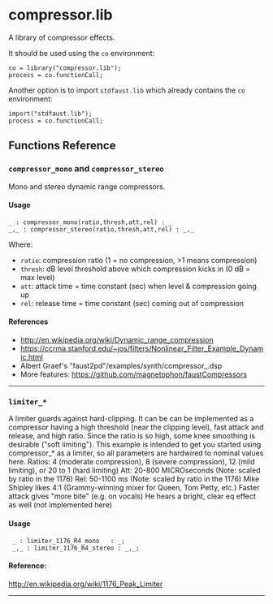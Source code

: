 
# compressor.lib 
A library of compressor effects.

It should be used using the `co` environment:

```
co = library("compressor.lib");
process = co.functionCall;
```

Another option is to import `stdfaust.lib` which already contains the `co`
environment:

```
import("stdfaust.lib");
process = co.functionCall;
```

## Functions Reference

### `compressor_mono` and `compressor_stereo`
Mono and stereo dynamic range compressors.

#### Usage

```
_ : compressor_mono(ratio,thresh,att,rel) : _
_,_ : compressor_stereo(ratio,thresh,att,rel) : _,_
```

Where:

* `ratio`: compression ratio (1 = no compression, >1 means compression)
* `thresh`: dB level threshold above which compression kicks in (0 dB = max level)
* `att`: attack time = time constant (sec) when level & compression going up
* `rel`: release time = time constant (sec) coming out of compression

#### References

* <http://en.wikipedia.org/wiki/Dynamic_range_compression>
* <https://ccrma.stanford.edu/~jos/filters/Nonlinear_Filter_Example_Dynamic.html>
* Albert Graef's "faust2pd"/examples/synth/compressor_.dsp
* More features: <https://github.com/magnetophon/faustCompressors>

---


### `limiter_*`
A limiter guards against hard-clipping.  It can be can be
implemented as a compressor having a high threshold (near the
clipping level), fast attack and release, and high ratio.  Since
the ratio is so high, some knee smoothing is
desirable ("soft limiting").  This example is intended
to get you started using compressor_* as a limiter, so all
parameters are hardwired to nominal values here.
Ratios: 4 (moderate compression), 8 (severe compression),
         12 (mild limiting), or 20 to 1 (hard limiting)
  Att: 20-800 MICROseconds (Note: scaled by ratio in the 1176)
  Rel: 50-1100 ms (Note: scaled by ratio in the 1176)
  Mike Shipley likes 4:1 (Grammy-winning mixer for Queen, Tom Petty, etc.)
    Faster attack gives "more bite" (e.g. on vocals)
    He hears a bright, clear eq effect as well (not implemented here)

#### Usage

```
 _ : limiter_1176_R4_mono   : _;
 _,_ : limiter_1176_R4_stereo : _,_;
```

#### Reference:

<http://en.wikipedia.org/wiki/1176_Peak_Limiter>

---

